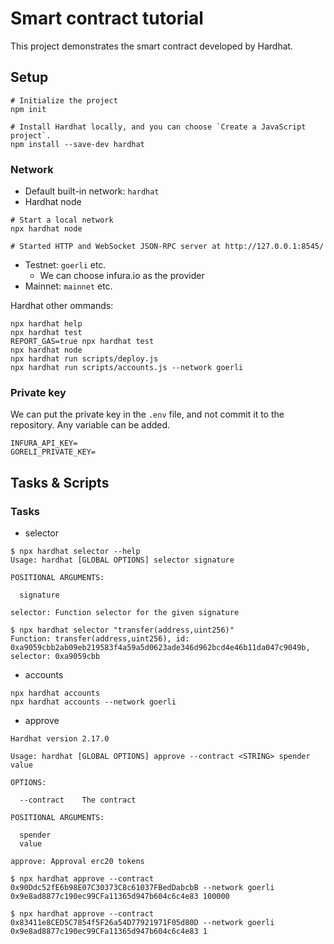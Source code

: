 # Smart contract tutorial

This project demonstrates the smart contract developed by Hardhat. 


## Setup

```shell
# Initialize the project
npm init

# Install Hardhat locally, and you can choose `Create a JavaScript project`.
npm install --save-dev hardhat
```

### Network

- Default built-in network: `hardhat`
- Hardhat node

```shell
# Start a local network
npx hardhat node

# Started HTTP and WebSocket JSON-RPC server at http://127.0.0.1:8545/
```

- Testnet: `goerli` etc.
  - We can choose infura.io as the provider
- Mainnet: `mainnet` etc.

Hardhat other ommands:

```shell
npx hardhat help
npx hardhat test
REPORT_GAS=true npx hardhat test
npx hardhat node
npx hardhat run scripts/deploy.js
npx hardhat run scripts/accounts.js --network goerli
```

### Private key

We can put the private key in the `.env` file, and not commit it to the repository. Any variable can be added.

```shell
INFURA_API_KEY=
GORELI_PRIVATE_KEY=
```

## Tasks & Scripts

### Tasks

- selector

```shell
$ npx hardhat selector --help
Usage: hardhat [GLOBAL OPTIONS] selector signature

POSITIONAL ARGUMENTS:

  signature

selector: Function selector for the given signature

$ npx hardhat selector "transfer(address,uint256)"
Function: transfer(address,uint256), id: 0xa9059cbb2ab09eb219583f4a59a5d0623ade346d962bcd4e46b11da047c9049b, selector: 0xa9059cbb
```

- accounts

```shell
npx hardhat accounts
npx hardhat accounts --network goerli
```

- approve

```shell
Hardhat version 2.17.0

Usage: hardhat [GLOBAL OPTIONS] approve --contract <STRING> spender value

OPTIONS:

  --contract    The contract 

POSITIONAL ARGUMENTS:

  spender
  value  

approve: Approval erc20 tokens

$ npx hardhat approve --contract 0x90Ddc52fE6b98E07C30373C8c61037FBedDabcbB --network goerli 0x9e8ad8877c190ec99CFa11365d947b604c6c4e83 100000

$ npx hardhat approve --contract 0x83411e8CED5C7854f5F26a54D77921971F05d80D --network goerli 0x9e8ad8877c190ec99CFa11365d947b604c6c4e83 1
```
